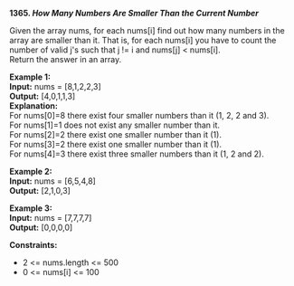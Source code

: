 **1365. _How Many Numbers Are Smaller Than the Current Number_**  

Given the array nums, for each nums[i] find out how many numbers in the array are smaller than it. That is, for each nums[i] you have to count the number of valid j's such that j != i and nums[j] < nums[i].  
Return the answer in an array.

**Example 1:**  
**Input:** nums = [8,1,2,2,3]  
**Output:** [4,0,1,1,3]  
**Explanation:**  
For nums[0]=8 there exist four smaller numbers than it (1, 2, 2 and 3).  
For nums[1]=1 does not exist any smaller number than it.  
For nums[2]=2 there exist one smaller number than it (1).  
For nums[3]=2 there exist one smaller number than it (1).  
For nums[4]=3 there exist three smaller numbers than it (1, 2 and 2).  

**Example 2:**  
**Input:** nums = [6,5,4,8]  
**Output:** [2,1,0,3]  

**Example 3:**  
**Input:** nums = [7,7,7,7]  
**Output:** [0,0,0,0]  

**Constraints:**
- 2 <= nums.length <= 500
- 0 <= nums[i] <= 100